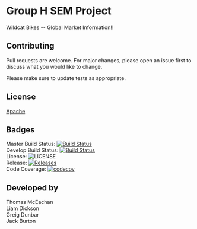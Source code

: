 # Group H SEM Project

Wildcat Bikes -- Global Market Information!!

## Contributing
Pull requests are welcome. For major changes, please open an issue first to discuss what you would like to change.

Please make sure to update tests as appropriate.

## License
[Apache](http://www.apache.org/licenses/LICENSE-2.0)

## Badges

Master Build Status: [![Build Status](https://travis-ci.com/TomMcEachan/group-h-sem.svg?branch=master)](https://travis-ci.com/TomMcEachan/group-h-sem) \
Develop Build Status: [![Build Status](https://travis-ci.com/TomMcEachan/group-h-sem.svg?branch=develop)](https://travis-ci.com/TomMcEachan/group-h-sem)  \
License: ![LICENSE](https://img.shields.io/github/license/liamdickson-uni/group-h-sem) \
Release: [![Releases](https://img.shields.io/github/release/liamdickson-uni/group-h-sem/all.svg?style=flat-square)](https://github.com/liamdickson-uni/group-h-sem/releases) \
Code Coverage: [![codecov](https://codecov.io/gh/TomMcEachan/group-h-sem/branch/master/graph/badge.svg?token=ALE7Q144IH)](https://codecov.io/gh/TomMcEachan/group-h-sem)

## Developed by

Thomas McEachan \
Liam Dickson \
Greig Dunbar \
Jack Burton

